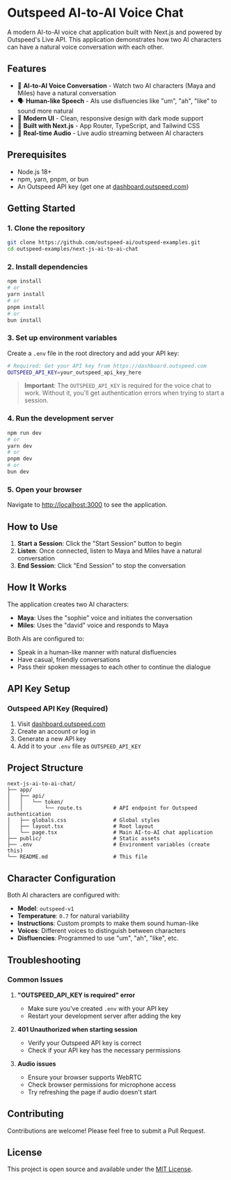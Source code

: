 # Outspeed AI-to-AI Voice Chat

A modern AI-to-AI voice chat application built with Next.js and powered by Outspeed's Live API. This application demonstrates how two AI characters can have a natural voice conversation with each other.

## Features

- 🎤 **AI-to-AI Voice Conversation** - Watch two AI characters (Maya and Miles) have a natural conversation
- 🗣️ **Human-like Speech** - AIs use disfluencies like "um", "ah", "like" to sound more natural
- 🎨 **Modern UI** - Clean, responsive design with dark mode support
- 🚀 **Built with Next.js** - App Router, TypeScript, and Tailwind CSS
- 🔄 **Real-time Audio** - Live audio streaming between AI characters

## Prerequisites

- Node.js 18+
- npm, yarn, pnpm, or bun
- An Outspeed API key (get one at [dashboard.outspeed.com](https://dashboard.outspeed.com))

## Getting Started

### 1. Clone the repository

```bash
git clone https://github.com/outspeed-ai/outspeed-examples.git
cd outspeed-examples/next-js-ai-to-ai-chat
```

### 2. Install dependencies

```bash
npm install
# or
yarn install
# or
pnpm install
# or
bun install
```

### 3. Set up environment variables

Create a `.env` file in the root directory and add your API key:

```bash
# Required: Get your API key from https://dashboard.outspeed.com
OUTSPEED_API_KEY=your_outspeed_api_key_here
```

> **Important**: The `OUTSPEED_API_KEY` is required for the voice chat to work. Without it, you'll get authentication errors when trying to start a session.

### 4. Run the development server

```bash
npm run dev
# or
yarn dev
# or
pnpm dev
# or
bun dev
```

### 5. Open your browser

Navigate to [http://localhost:3000](http://localhost:3000) to see the application.

## How to Use

1. **Start a Session**: Click the "Start Session" button to begin
2. **Listen**: Once connected, listen to Maya and Miles have a natural conversation
3. **End Session**: Click "End Session" to stop the conversation

## How It Works

The application creates two AI characters:

- **Maya**: Uses the "sophie" voice and initiates the conversation
- **Miles**: Uses the "david" voice and responds to Maya

Both AIs are configured to:

- Speak in a human-like manner with natural disfluencies
- Have casual, friendly conversations
- Pass their spoken messages to each other to continue the dialogue

## API Key Setup

### Outspeed API Key (Required)

1. Visit [dashboard.outspeed.com](https://dashboard.outspeed.com)
2. Create an account or log in
3. Generate a new API key
4. Add it to your `.env` file as `OUTSPEED_API_KEY`

## Project Structure

```
next-js-ai-to-ai-chat/
├── app/
│   ├── api/
│   │   └── token/
│   │       └── route.ts          # API endpoint for Outspeed authentication
│   ├── globals.css               # Global styles
│   ├── layout.tsx                # Root layout
│   └── page.tsx                  # Main AI-to-AI chat application
├── public/                       # Static assets
├── .env                          # Environment variables (create this)
└── README.md                     # This file
```

## Character Configuration

Both AI characters are configured with:

- **Model**: `outspeed-v1`
- **Temperature**: `0.7` for natural variability
- **Instructions**: Custom prompts to make them sound human-like
- **Voices**: Different voices to distinguish between characters
- **Disfluencies**: Programmed to use "um", "ah", "like", etc.

## Troubleshooting

### Common Issues

1. **"OUTSPEED_API_KEY is required" error**

   - Make sure you've created `.env` with your API key
   - Restart your development server after adding the key

2. **401 Unauthorized when starting session**

   - Verify your Outspeed API key is correct
   - Check if your API key has the necessary permissions

3. **Audio issues**
   - Ensure your browser supports WebRTC
   - Check browser permissions for microphone access
   - Try refreshing the page if audio doesn't start

## Contributing

Contributions are welcome! Please feel free to submit a Pull Request.

## License

This project is open source and available under the [MIT License](https://opensource.org/license/mit).
